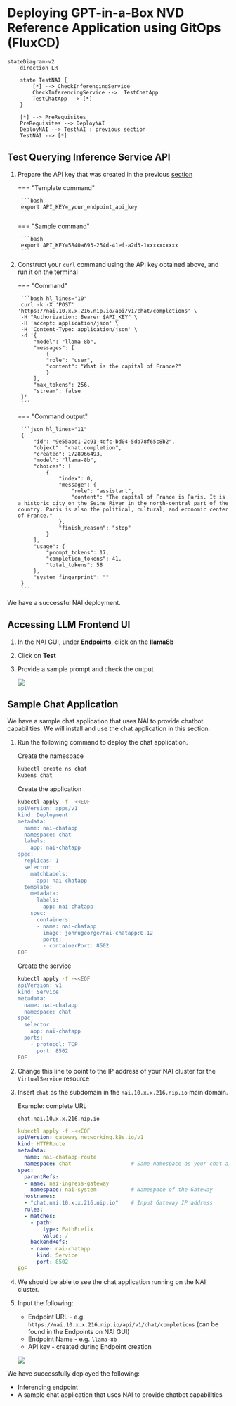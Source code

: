 # Deploying GPT-in-a-Box NVD Reference Application using GitOps (FluxCD)

```mermaid
stateDiagram-v2
    direction LR
    
    state TestNAI {
        [*] --> CheckInferencingService
        CheckInferencingService -->  TestChatApp
        TestChatApp --> [*]
    }

    [*] --> PreRequisites
    PreRequisites --> DeployNAI 
    DeployNAI --> TestNAI : previous section
    TestNAI --> [*]
```

## Test Querying Inference Service API

1. Prepare the API key that was created in the previous [section](../iep/iep_deploy.md#create-and-test-inference-endpoint)

    === "Template command"

        ```bash
        export API_KEY=_your_endpoint_api_key
        ```

    === "Sample command"

        ```bash
        export API_KEY=5840a693-254d-41ef-a2d3-1xxxxxxxxxx
        ```

2. Construct your ``curl`` command using the API key obtained above, and run it on the terminal

    === "Command"

        ```bash hl_lines="10"
        curl -k -X 'POST' 'https://nai.10.x.x.216.nip.io/api/v1/chat/completions' \
        -H "Authorization: Bearer $API_KEY" \
        -H 'accept: application/json' \
        -H 'Content-Type: application/json' \
        -d '{
            "model": "llama-8b",
            "messages": [
                {
                "role": "user",
                "content": "What is the capital of France?"
                }
            ],
            "max_tokens": 256,
            "stream": false
        }'
        ```

    === "Command output"

        ```json hl_lines="11"
        {
            "id": "9e55abd1-2c91-4dfc-bd04-5db78f65c8b2",
            "object": "chat.completion",
            "created": 1728966493,
            "model": "llama-8b",
            "choices": [
                {
                    "index": 0,
                    "message": {
                        "role": "assistant",
                        "content": "The capital of France is Paris. It is a historic city on the Seine River in the north-central part of the country. Paris is also the political, cultural, and economic center of France."
                    },
                    "finish_reason": "stop"
                }
            ],
            "usage": {
                "prompt_tokens": 17,
                "completion_tokens": 41,
                "total_tokens": 58
            },
            "system_fingerprint": ""
        }
        ```

We have a successful NAI deployment.

## Accessing LLM Frontend UI

1. In the NAI GUI, under **Endpoints**, click on the **llama8b**
   
2. Click on **Test**

3. Provide a sample prompt and check the output
   
    ![](images/test_iep.png)

## Sample Chat Application

We have a sample chat application that uses NAI to provide chatbot capabilities. We will install and use the chat application in this section.

1. Run the following command to deploy the chat application.
    
    Create the namespace

    ```bash
    kubectl create ns chat
    kubens chat
    ```

    Create the application

    ```bash
    kubectl apply -f -<<EOF
    apiVersion: apps/v1
    kind: Deployment
    metadata:
      name: nai-chatapp
      namespace: chat
      labels:
        app: nai-chatapp
    spec:
      replicas: 1
      selector:
        matchLabels:
          app: nai-chatapp
      template:
        metadata:
          labels:
            app: nai-chatapp
        spec:
          containers:
          - name: nai-chatapp
            image: johnugeorge/nai-chatapp:0.12
            ports:
            - containerPort: 8502
    EOF
    ```

    Create the service

    ```bash
    kubectl apply -f -<<EOF
    apiVersion: v1
    kind: Service
    metadata:
      name: nai-chatapp
      namespace: chat
    spec:
      selector:
        app: nai-chatapp
      ports:
        - protocol: TCP
          port: 8502
    EOF
    ```

2. Change this line to point to the IP address of your NAI cluster for the ``VirtualService`` resource
   
3. Insert ``chat`` as the subdomain in the ``nai.10.x.x.216.nip.io`` main domain.
   
    Example: complete URL

    ```url
    chat.nai.10.x.x.216.nip.io
    ```
   
    ```yaml hl_lines="6 10 12"
    kubectl apply -f -<<EOF
    apiVersion: gateway.networking.k8s.io/v1
    kind: HTTPRoute
    metadata:
      name: nai-chatapp-route
      namespace: chat                   # Same namespace as your chat app service
    spec:
      parentRefs:
      - name: nai-ingress-gateway
        namespace: nai-system           # Namespace of the Gateway
      hostnames:
      - "chat.nai.10.x.x.216.nip.io"    # Input Gateway IP address
      rules:
      - matches:
        - path:
            type: PathPrefix
            value: /
        backendRefs:
        - name: nai-chatapp
          kind: Service
          port: 8502
    EOF
    ```

4. We should be able to see the chat application running on the NAI cluster.

5. Input the following:
   
    - Endpoint URL - e.g. ``https://nai.10.x.x.216.nip.io/api/v1/chat/completions`` (can be found in the Endpoints on NAI GUI)
    - Endpoint Name - e.g. ``llama-8b``
    - API key - created during Endpoint creation
  
    ![](images/chat-iep.png)

We have successfully deployed the following:
 
 - Inferencing endpoint
 - A sample chat application that uses NAI to provide chatbot capabilities